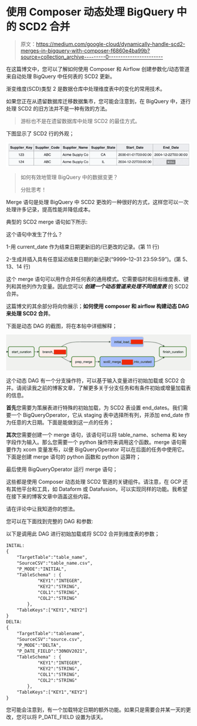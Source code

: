 # 使用 Composer 动态处理 BigQuery 中的 SCD2 合并

> 原文：<https://medium.com/google-cloud/dynamically-handle-scd2-merges-in-bigquery-with-composer-f6860e4ba99b?source=collection_archive---------0----------------------->

在这篇博文中，您可以了解如何使用 Composer 和 Airflow 创建参数化/动态管道来自动处理 BigQuery 中任何表的 SCD2 更新。

渐变维度(SCD)类型 2 是数据仓库中处理维度表中的变化的常用技术。

如果您正在从遗留数据库迁移数据集市，您可能会注意到，在 BigQuery 中，逐行处理 SCD2 的旧方法并不是一种有效的方法。

> 游标也不是在遗留数据库中处理 SCD2 的最佳方式。

下图显示了 SCD2 行的外观；

![](img/d10058b8eeb4886b8130c854f2a55bad.png)

> 如何有效地管理 BigQuery 中的数据变更？
> 
> 分批思考！

Merge 语句是处理 BigQuery 中 SCD2 更改的一种很好的方式，这样您可以一次处理许多记录，提高性能并降低成本。

典型的 SCD2 merge 语句如下所示:

这个语句中发生了什么？

1-用 current_date 作为结束日期更新旧的/已更改的记录。(第 11 行)

2-生成并插入具有任意延迟结束日期的新记录(“9999–12–31 23:59:59”)。(第 5、13、14 行)

这个 merge 语句可以用作合并任何表的通用模式。它需要临时和目标维度表、键列和其他列作为变量。因此您可以 ***创建一个动态管道来处理不同维度表*** 的 SCD2 合并。

这篇博文的其余部分将向你展示；**如何使用 composer 和 airflow 构建动态 DAG 来处理 SCD2 合并**。

下面是动态 DAG 的截图，将在本帖中详细解释；

![](img/cada005fa892e836c033ad2b277798aa.png)

这个动态 DAG 有一个分支操作符，可以基于输入变量进行初始加载或 SCD2 合并。请阅读我之前的博客文章，了解更多关于分支任务和有条件初始或增量加载表的信息。

**首先**您需要为策展表进行特殊的初始加载，为 SCD2 表设置 end_dates。我们需要一个 BigQueryOperator，它从 staging 表中选择所有列，并添加 end_date 作为任意的大日期。下面是能做到这一点的任务；

**其次**您需要创建一个 merge 语句，该语句可以将 table_name、schema 和 key 字段作为输入。那么您需要一个 python 操作符来调用这个函数。merge 语句需要作为 xcom 变量发布，以便 BigQueryOperator 可以在后面的任务中使用它。下面是创建 merge 语句的 python 函数和 python 运算符；

最后使用 BigQueryOperator 运行 merge 语句；

这些都是使用 Composer 动态处理 SCD2 管道的关键组件。请注意，在 GCP 还有其他平台和工具，如 Dataform 或 Datafusion，可以实现同样的功能。我希望在接下来的博客文章中涵盖这些内容。

请在评论中让我知道你的想法。

您可以在下面找到完整的 DAG 和参数:

以下是调用此 DAG 进行初始加载或将 SCD2 合并到维度表的参数；

```
INITAL:
{
    "TargetTable":"table_name",
    "SourceCSV":"table_name.csv",
    "P_MODE":"INITIAL",
    "TableSchema" : {
            "KEY1":"INTEGER",
            "KEY2":"STRING",
            "COL1":"STRING",
            "COL2":"STRING"
        },
    "TableKeys":["KEY1","KEY2"]
}
DELTA:
{
    "TargetTable":"tablename",
    "SourceCSV":"source.csv",
    "P_MODE":"DELTA",
    "P_DATE_FIELD":"30NOV2021",
    "TableSchema" : {
            "KEY1":"INTEGER",
            "KEY2":"STRING",
            "COL1":"STRING",
            "COL2":"STRING"
        },
    "TableKeys":["KEY1","KEY2"]
}
```

您可能会注意到，有一个加载特定日期的额外功能。如果只是需要合并某一天的更改，您可以将 P_DATE_FIELD 设置为该天。